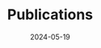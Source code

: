---
title: 'Publications'
date: 2024-05-19
type: landing

design:
  # Section spacing
  spacing: '5rem'

sections:
  - block: collection
    id: papers
    content:
      title: Selected Publications
      text: You can find my articles on <a href="/full-publications"><strong>Full-Publications</strong></a> page or my <a href="https://scholar.google.com/citations?user=wXc2EtsAAAAJ&hl=zh-CN"><strong>Google Scholar</strong></a> profile.
      filters:
        folders:
          - full-publications
        featured_only: true
    design:
      view: article-grid
      columns: 2
  - block: collection
    content:
      title: Recent Publications
      text: You can find my articles on <a href="/full-publications"><strong>Full-Publications</strong></a> page or my <a href="https://scholar.google.com/citations?user=wXc2EtsAAAAJ&hl=zh-CN"><strong>Google Scholar</strong></a> profile.
      count: 5
      filters:
        folders:
          - full-publications
        exclude_featured: false
    design:
      view: citation
---